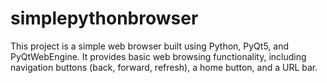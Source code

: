# simplepythonbrowser
This project is a simple web browser built using Python, PyQt5, and PyQtWebEngine. It provides basic web browsing functionality, including navigation buttons (back, forward, refresh), a home button, and a URL bar. 
